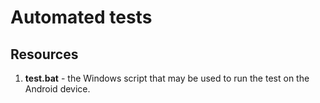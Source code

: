 # Automated tests

## Resources

1. **test.bat** - the Windows script that may be used to run the test on the Android device.